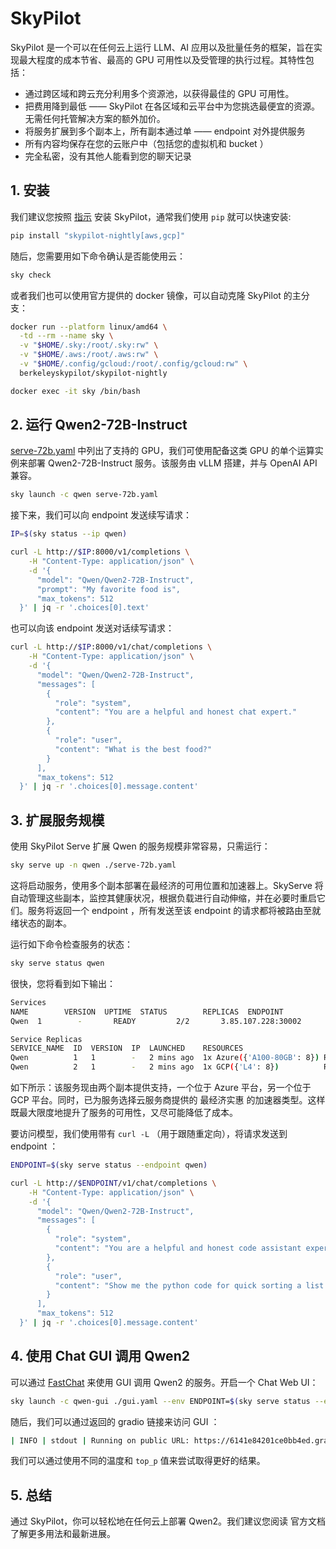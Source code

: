 # SkyPilot

SkyPilot 是一个可以在任何云上运行 LLM、AI 应用以及批量任务的框架，旨在实现最大程度的成本节省、最高的 GPU 可用性以及受管理的执行过程。其特性包括：

- 通过跨区域和跨云充分利用多个资源池，以获得最佳的 GPU 可用性。
- 把费用降到最低 —— SkyPilot 在各区域和云平台中为您挑选最便宜的资源。无需任何托管解决方案的额外加价。
- 将服务扩展到多个副本上，所有副本通过单 —— endpoint 对外提供服务
- 所有内容均保存在您的云账户中（包括您的虚拟机和 bucket ）
- 完全私密，没有其他人能看到您的聊天记录

## 1. 安装

我们建议您按照 [指示](https://skypilot.readthedocs.io/en/latest/getting-started/installation.html) 安装 SkyPilot，通常我们使用 `pip` 就可以快速安装:

```bash
pip install "skypilot-nightly[aws,gcp]"
```

随后，您需要用如下命令确认是否能使用云：

```bash
sky check
```

或者我们也可以使用官方提供的 docker 镜像，可以自动克隆 SkyPilot 的主分支：

```bash linenums="1"
docker run --platform linux/amd64 \
  -td --rm --name sky \
  -v "$HOME/.sky:/root/.sky:rw" \
  -v "$HOME/.aws:/root/.aws:rw" \
  -v "$HOME/.config/gcloud:/root/.config/gcloud:rw" \
  berkeleyskypilot/skypilot-nightly

docker exec -it sky /bin/bash
```

## 2. 运行 Qwen2-72B-Instruct

[serve-72b.yaml](https://github.com/skypilot-org/skypilot/blob/master/llm/qwen/serve-72b.yaml) 中列出了支持的 GPU，我们可使用配备这类 GPU 的单个运算实例来部署 Qwen2-72B-Instruct 服务。该服务由 vLLM 搭建，并与 OpenAI API 兼容。

```bash
sky launch -c qwen serve-72b.yaml
```
接下来，我们可以向 endpoint 发送续写请求：

```bash linenums="1"
IP=$(sky status --ip qwen)

curl -L http://$IP:8000/v1/completions \
    -H "Content-Type: application/json" \
    -d '{
      "model": "Qwen/Qwen2-72B-Instruct",
      "prompt": "My favorite food is",
      "max_tokens": 512
  }' | jq -r '.choices[0].text'
```

也可以向该 endpoint 发送对话续写请求：

```bash linenums="1"
curl -L http://$IP:8000/v1/chat/completions \
    -H "Content-Type: application/json" \
    -d '{
      "model": "Qwen/Qwen2-72B-Instruct",
      "messages": [
        {
          "role": "system",
          "content": "You are a helpful and honest chat expert."
        },
        {
          "role": "user",
          "content": "What is the best food?"
        }
      ],
      "max_tokens": 512
  }' | jq -r '.choices[0].message.content'
```

## 3. 扩展服务规模

使用 SkyPilot Serve 扩展 Qwen 的服务规模非常容易，只需运行：

```bash
sky serve up -n qwen ./serve-72b.yaml
```

这将启动服务，使用多个副本部署在最经济的可用位置和加速器上。SkyServe 将自动管理这些副本，监控其健康状况，根据负载进行自动伸缩，并在必要时重启它们。服务将返回一个 endpoint ，所有发送至该 endpoint 的请求都将被路由至就绪状态的副本。

运行如下命令检查服务的状态：

```bash
sky serve status qwen
```

很快，您将看到如下输出：

```bash
Services
NAME        VERSION  UPTIME  STATUS        REPLICAS  ENDPOINT
Qwen  1        -       READY         2/2       3.85.107.228:30002

Service Replicas
SERVICE_NAME  ID  VERSION  IP  LAUNCHED    RESOURCES                   STATUS REGION
Qwen          1   1        -   2 mins ago  1x Azure({'A100-80GB': 8}) READY  eastus
Qwen          2   1        -   2 mins ago  1x GCP({'L4': 8})          READY  us-east4-a
```

如下所示：该服务现由两个副本提供支持，一个位于 Azure 平台，另一个位于 GCP 平台。同时，已为服务选择云服务商提供的 最经济实惠 的加速器类型。这样既最大限度地提升了服务的可用性，又尽可能降低了成本。

要访问模型，我们使用带有 `curl -L` （用于跟随重定向），将请求发送到 endpoint ：

```bash linenums="1"
ENDPOINT=$(sky serve status --endpoint qwen)

curl -L http://$ENDPOINT/v1/chat/completions \
    -H "Content-Type: application/json" \
    -d '{
      "model": "Qwen/Qwen2-72B-Instruct",
      "messages": [
        {
          "role": "system",
          "content": "You are a helpful and honest code assistant expert in Python."
        },
        {
          "role": "user",
          "content": "Show me the python code for quick sorting a list of integers."
        }
      ],
      "max_tokens": 512
  }' | jq -r '.choices[0].message.content'
```

## 4. 使用 Chat GUI 调用 Qwen2

可以通过 [FastChat](https://github.com/lm-sys/FastChat) 来使用 GUI 调用 Qwen2 的服务。开启一个 Chat Web UI：

```bash
sky launch -c qwen-gui ./gui.yaml --env ENDPOINT=$(sky serve status --endpoint qwen)
```

随后，我们可以通过返回的 gradio 链接来访问 GUI ：

```bash
| INFO | stdout | Running on public URL: https://6141e84201ce0bb4ed.gradio.live
```

我们可以通过使用不同的温度和 `top_p` 值来尝试取得更好的结果。

## 5. 总结

通过 SkyPilot，你可以轻松地在任何云上部署 Qwen2。我们建议您阅读 官方文档 了解更多用法和最新进展。
